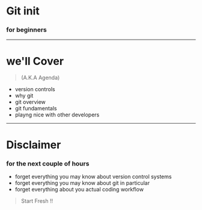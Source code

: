 # Git init
### for beginners 
<!-- .element: class="fragment" data-fragment-index="1" -->

---

# we'll Cover
> (A.K.A Agenda)

- version controls
- why git
- git overview
- git fundamentals
- playng nice with other developers

---

# Disclaimer
### for the next couple of hours

- forget everything you may know about version control systems
- forget everything you may know about git in particular
- forget everything about you actual coding workflow

> Start Fresh !!
